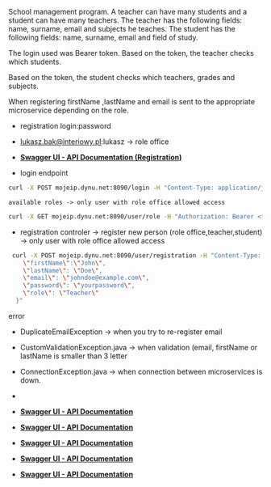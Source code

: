 School management program. A teacher can have many students and a student can have many teachers.
The teacher has the following fields: name, surname, email and subjects he teaches.
The student has the following fields: name, surname, email and field of study.

The login used was Bearer token. 
Based on the token, the teacher checks which students.

Based on the token, the student checks which teachers, grades and subjects.



When registering firstName ,lastName and email 
is sent to the appropriate microservice depending on the role.

- registration  login:password
- lukasz.bak@interiowy.pl:lukasz  ->  role office

- **[Swagger UI - API Documentation (Registration) ](http://mojeip.dynu.net:8090/webjars/swagger-ui/index.html)**



 - login endpoint
  ```bash
  curl -X POST mojeip.dynu.net:8090/login -H "Content-Type: application/json" -d "{\"email\": \"lukasz.bak@interiowy.pl\", \"password\": \"lukasz\"}"
````

    available roles -> only user with role office allowed access
    
  ```bash
 curl -X GET mojeip.dynu.net:8090/user/role -H "Authorization: Bearer <token>"
 ````

- registration controler ->  register  new person (role office,teacher,student)  -> only user with role office allowed access
```bash
 curl -X POST mojeip.dynu.net:8090/user/registration -H "Content-Type: application/json" -H "Authorization: Bearer <token> " -d "{
    \"firstName\":\"John\",
    \"lastName\": \"Doe\",
    \"email\": \"johndoe@example.com\",
    \"password\": \"yourpassword\",
    \"role\": \"Teacher\"
  }"
````

  error
   - DuplicateEmailException ->  when you try to re-register email
   - CustomValidationException.java -> when  validation (email, firstName or lastName is smaller than 3 letter
   - ConnectionException.java  -> when   connection between microservices  is down.
     
- 








- **[Swagger UI - API Documentation](http://51.79.251.86:8081/webjars/swagger-ui/index.html)**

- **[Swagger UI - API Documentation](http://51.79.251.86:8082/webjars/swagger-ui/index.html)**

- **[Swagger UI - API Documentation](http://51.79.251.86:8083/webjars/swagger-ui/index.html)**

- **[Swagger UI - API Documentation](http://51.79.251.86:8084/webjars/swagger-ui/index.html)**

 - **[Swagger UI - API Documentation](http://51.79.251.86:8085/webjars/swagger-ui/index.html)**
